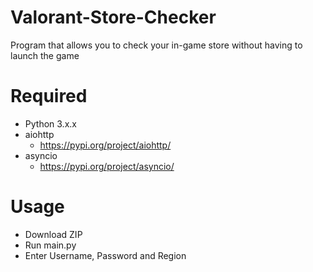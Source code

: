 # Valorant-Store-Checker

Program that allows you to check your in-game store without having to launch the game

# Required

- Python 3.x.x
- aiohttp
  - https://pypi.org/project/aiohttp/
- asyncio
  - https://pypi.org/project/asyncio/

# Usage

- Download ZIP
- Run main.py
- Enter Username, Password and Region
